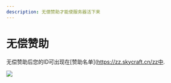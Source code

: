 ```yaml
---
description: 无偿赞助才能使服务器活下来
---
```


# 无偿赞助

无偿赞助后您的ID可出现在[赞助名单](https://zz.skycraft.cn/zz中.

![](https://s3.ax1x.com/2021/01/15/s0Y5G9.png)

